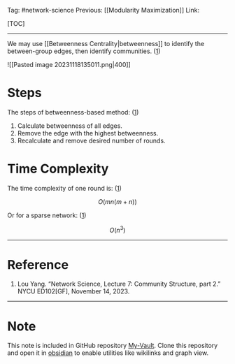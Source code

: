 Tag: #network-science 
Previous: [[Modularity Maximization]]
Link: 

[TOC]

---

We may use [[Betweenness Centrality|betweenness]] to identify the between-group edges, then identify communities. (<u>1</u>)

![[Pasted image 20231118135011.png|400]]

# Steps

The steps of betweenness-based method: (<u>1</u>)

1. Calculate betweenness of all edges.
2. Remove the edge with the highest betweenness.
3. Recalculate and remove desired number of rounds.

# Time Complexity

The time complexity of one round is: (<u>1</u>)

$$O(mn(m + n))$$

Or for a sparse network: (<u>1</u>)

$$O(n^3)$$

---

# Reference

1. Lou Yang. “Network Science, Lecture 7: Community Structure, part 2.” NYCU ED102[GF], November 14, 2023.

---

# Note

This note is included in GitHub repository [My-Vault](https://github.com/LittleD3092/My-Vault.git). Clone this repository and open it in [obsidian](https://obsidian.md/) to enable utilities like wikilinks and graph view.